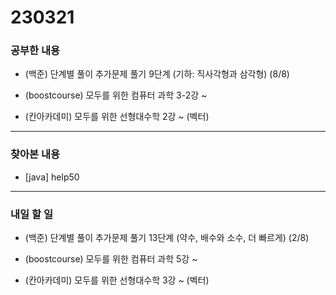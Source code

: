 # 230321

### 공부한 내용

- (백준) 단계별 풀이 추가문제 풀기 9단계 (기하: 직사각형과 삼각형) (8/8)

- (boostcourse) 모두를 위한 컴퓨터 과학 3-2강 ~

- (칸아카데미) 모두를 위한 선형대수학 2강 ~ (벡터)

---

### 찾아본 내용

- [java] help50

---

### 내일 할 일

- (백준) 단계별 풀이 추가문제 풀기 13단계 (약수, 배수와 소수, 더 빠르게) (2/8)

- (boostcourse) 모두를 위한 컴퓨터 과학 5강 ~

- (칸아카데미) 모두를 위한 선형대수학 3강 ~ (벡터)
